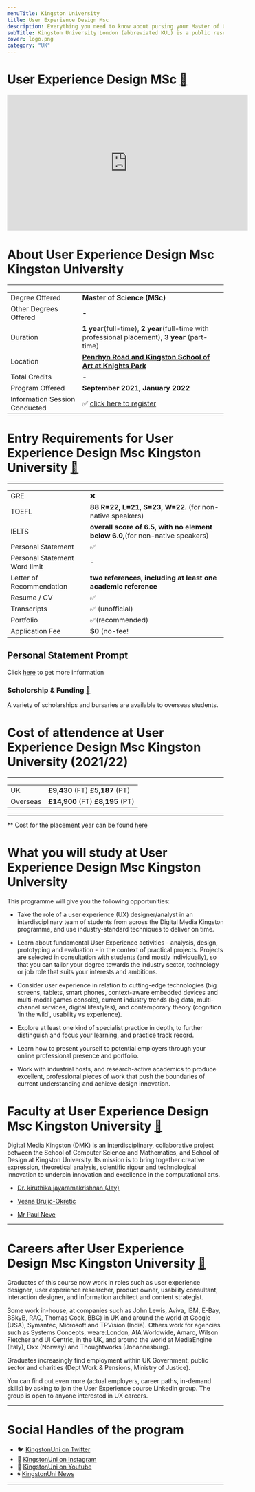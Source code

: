 ```yaml
---
menuTitle: Kingston University
title: User Experience Design Msc
description: Everything you need to know about pursing your Master of User Experience Design at Kingston University, London.  
subTitle: Kingston University London (abbreviated KUL) is a public research university located within the Royal Borough of Kingston upon Thames, in South West London, England. 
cover: logo.png
category: "UK"
---
```


# User Experience Design MSc [🔗](https://www.kingston.ac.uk/postgraduate/courses/user-experience-design-msc/)
<iframe width="560" height="315" src="https://www.youtube.com/embed/0A_GjZ6YKmM" frameborder="0" allow="accelerometer; autoplay; clipboard-write; encrypted-media; gyroscope; picture-in-picture" allowfullscreen></iframe>

# About User Experience Design Msc Kingston University
---
|   |   |
|---|---|
| Degree Offered |  **Master of Science (MSc)** |
| Other Degrees Offered| **-**|
| Duration       | **1 year**(full-time), **2 year**(full-time with professional placement), **3 year** (part-time)                      |
| Location       | **[Penrhyn Road and Kingston School of Art at Knights Park](https://www.kingston.ac.uk/aboutkingstonuniversity/location/penrhyn-road/)**          |
| Total Credits  | **-**                           | 
| Program Offered| **September 2021, January 2022**|
|Information Session Conducted| ✅ [click here to register](https://www.kingston.ac.uk/open-days/) |


# Entry Requirements for User Experience Design Msc Kingston University [🔗](https://www.ucl.ac.uk/pals/study/masters/msc-human-computer-interaction)
---
|   |   |
|---|---|
| GRE | ❌ |
| TOEFL       | **88 	R=22, L=21, S=23, W=22.** (for non-native speakers)|
|IELTS|**overall score of 6.5, with no element below 6.0,**(for non-native speakers)||
| Personal Statement       | ✅          |
|Personal Statement Word limit| **-** |
| Letter of Recommendation  | **two references, including at least one academic reference**                           | 
|Resume / CV|✅|
|Transcripts|✅ (unofficial) |
|Portfolio| ✅(recommended) |
|Application Fee| **$0** (no-fee!|


## Personal Statement Prompt
Click [here](https://www.kingston.ac.uk/undergraduate/courses/how-to-apply/personal-statement/) to get more information

### Scholorship & Funding [🔗](https://www.kingston.ac.uk/international/scholarships-and-fees/scholarships/)
A variety of scholarships and bursaries are available to overseas students. 

# Cost of attendence at User Experience Design Msc Kingston University (2021/22)
---
|   |   |
|---|---|
| UK      | **£9,430** (FT) **£5,187** (PT)          |
| Overseas      | **£14,900** (FT) **£8,195** (PT)      |
---
** Cost for the placement year can be found [here](https://www.kingston.ac.uk/postgraduate/work-placement/#placementfee)

# What you will study at User Experience Design Msc Kingston University
This programme will give you the following opportunities:

* Take the role of a user experience (UX) designer/analyst in an interdisciplinary team of students from across the Digital Media Kingston programme, and use industry-standard techniques to deliver on time.

* Learn about fundamental User Experience activities - analysis, design, prototyping and evaluation - in the context of practical projects. Projects are selected in consultation with students (and mostly individually), so that you can tailor your degree towards the industry sector, technology or job role that suits your interests and ambitions.

* Consider user experience in relation to cutting-edge technologies (big screens, tablets, smart phones, context-aware embedded devices and multi-modal games console), current industry trends (big data, multi-channel services, digital lifestyles), and contemporary theory (cognition 'in the wild', usability vs experience).
    
* Explore at least one kind of specialist practice in depth, to further distinguish and focus your learning, and practice track record.
    
* Learn how to present yourself to potential employers through your online professional presence and portfolio.
    
* Work with industrial hosts, and research-active academics to produce excellent, professional pieces of work that push the boundaries of current understanding and achieve design innovation.



# Faculty at User Experience Design Msc Kingston University [🔗](https://uclic.ucl.ac.uk/people)
Digital Media Kingston (DMK) is an interdisciplinary, collaborative project between the School of Computer Science and Mathematics, and School of Design at Kingston University. Its mission is to bring together creative expression, theoretical analysis, scientific rigour and technological innovation to underpin innovation and excellence in the computational arts.
* [Dr. kiruthika jayaramakrishnan (Jay)](https://www.kingston.ac.uk/staff/profile/dr-kiruthika-jayaramakrishnan-jay-1056/)

* [Vesna Brujic-Okretic](https://www.kingston.ac.uk/staff/profile/professor-vesna-brujic-okretic-437/)

* [Mr Paul Neve](https://www.kingston.ac.uk/staff/profile/mr-paul-neve-447/)


---


# Careers after User Experience Design Msc Kingston University [🔗](https://www.kingston.ac.uk/postgraduate/courses/user-experience-design-msc/)
Graduates of this course now work in roles such as user experience designer, user experience researcher, product owner, usability consultant, interaction designer, and information architect and content strategist.

Some work in-house, at companies such as John Lewis, Aviva, IBM, E-Bay, BSkyB, RAC, Thomas Cook, BBC) in UK and around the world at Google (USA), Symantec, Microsoft and TPVision (India). Others work for agencies such as Systems Concepts, weare:London, AIA Worldwide, Amaro, Wilson Fletcher  and UI Centric, in the UK, and around the world at MediaEngine (Italy), Oxx (Norway) and Thoughtworks (Johannesburg).

Graduates increasingly find employment within UK Government, public sector and charities (Dept Work & Pensions, Ministry of Justice).

You can find out even more (actual employers, career paths, in-demand skills) by asking to join the User Experience course Linkedin group. The group is open to anyone interested in UX careers.

---
# Social Handles of the program

* 🐦  [KingstonUni on Twitter ](https://twitter.com/KingstonUni)  
* 💢  [KingstonUni on Instagram ](https://www.instagram.com/kingstonuniversity/) 
* 🛑  [KingstonUni on Youtube](https://www.youtube.com/c/kingstonuniversity)
* 🌀  [KingstonUni News](https://www.kingston.ac.uk/news/)

---
